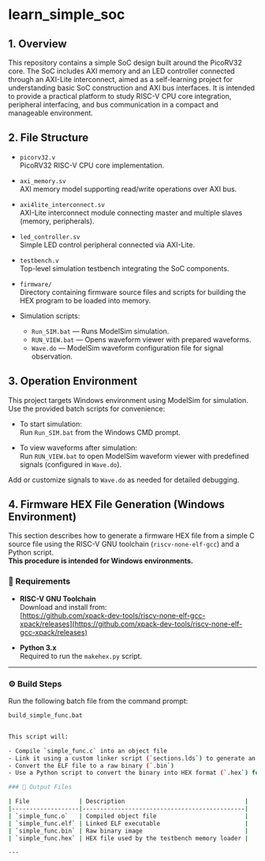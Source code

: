 # learn_simple_soc

## 1. Overview

This repository contains a simple SoC design built around the PicoRV32 core. The SoC includes AXI memory and an LED controller connected through an AXI-Lite interconnect, aimed as a self-learning project for understanding basic SoC construction and AXI bus interfaces. It is intended to provide a practical platform to study RISC-V CPU core integration, peripheral interfacing, and bus communication in a compact and manageable environment.

## 2. File Structure

- `picorv32.v`  
  PicoRV32 RISC-V CPU core implementation.

- `axi_memory.sv`  
  AXI memory model supporting read/write operations over AXI bus.

- `axi4lite_interconnect.sv`  
  AXI-Lite interconnect module connecting master and multiple slaves (memory, peripherals).

- `led_controller.sv`  
  Simple LED control peripheral connected via AXI-Lite.

- `testbench.v`  
  Top-level simulation testbench integrating the SoC components.

- `firmware/`  
  Directory containing firmware source files and scripts for building the HEX program to be loaded into memory.

- Simulation scripts:  
  - `Run_SIM.bat` — Runs ModelSim simulation.  
  - `RUN_VIEW.bat` — Opens waveform viewer with prepared waveforms.  
  - `Wave.do` — ModelSim waveform configuration file for signal observation.

## 3. Operation Environment

This project targets Windows environment using ModelSim for simulation. Use the provided batch scripts for convenience:

- To start simulation:  
  Run `Run_SIM.bat` from the Windows CMD prompt.

- To view waveforms after simulation:  
  Run `RUN_VIEW.bat` to open ModelSim waveform viewer with predefined signals (configured in `Wave.do`).

Add or customize signals to `Wave.do` as needed for detailed debugging.

## 4. Firmware HEX File Generation (Windows Environment)

This section describes how to generate a firmware HEX file from a simple C source file using the RISC-V GNU toolchain (`riscv-none-elf-gcc`) and a Python script.  
**This procedure is intended for Windows environments.**

### 🔧 Requirements

- **RISC-V GNU Toolchain**  
  Download and install from:  
  [https://github.com/xpack-dev-tools/riscv-none-elf-gcc-xpack/releases](https://github.com/xpack-dev-tools/riscv-none-elf-gcc-xpack/releases)

- **Python 3.x**  
  Required to run the `makehex.py` script.

---

### ⚙️ Build Steps

Run the following batch file from the command prompt:

```sh
build_simple_func.bat


This script will:

- Compile `simple_func.c` into an object file
- Link it using a custom linker script (`sections.lds`) to generate an ELF file
- Convert the ELF file to a raw binary (`.bin`)
- Use a Python script to convert the binary into HEX format (`.hex`) for use in simulation

### 📄 Output Files

| File              | Description                                  |
|-------------------|----------------------------------------------|
| `simple_func.o`   | Compiled object file                         |
| `simple_func.elf` | Linked ELF executable                        |
| `simple_func.bin` | Raw binary image                             |
| `simple_func.hex` | HEX file used by the testbench memory loader |

---
